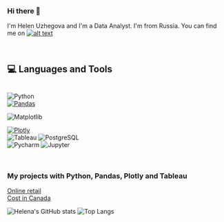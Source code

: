 ### Hi there 👋
I'm Helen Uzhegova and I'm a Data Analyst. I'm from Russia. You can find me on  <a href="https://www.linkedin.com/in/uzhegovaelena"> ![alt text](https://img.shields.io/badge/-LinkedIn-0e76a8?style=plastic&logo=linkedIn)</a>

</br>
<h2 align = "left"> 💻 Languages and Tools </h2>

&nbsp;<br/>
  ![Python](https://img.shields.io/badge/-Python-FFFFFF?style=flat&logo=python)<br/>
  [![Pandas](https://img.shields.io/badge/-Pandas-FFFFFF?style=flat&logo=Pandas&logoColor=blue&link=https://github.com/elsaTH)](https://github.com/uzhegovaelena)
<!--   [![Numpy](https://img.shields.io/badge/-Numpy-FFFFFF?style=flat&logo=Numpy&logoColor=blue&link=https://github.com/elsaTH)](https://github.com/uzhegovaelena) -->
<!--   [![Sklearn](https://img.shields.io/badge/-Sklearn-FFFFFF?style=flat&logo=sklearn&link=https://github.com/elsaTH)](https://github.com/uzhegovaelena) -->
  ![Matplotlib](https://img.shields.io/badge/-Matplotlib-FFFFFF?style=flat&logo=Matplotlib&logoColor=white&link=(https://github.com/uzhegovaelena))
<!--   [![Seaborn](https://img.shields.io/badge/-Seaborn-FFFFFF?style=flat&logo=Seaborn&logoColor=white&link=https://github.com/anavh)](https://github.com/uzhegovaelena) -->
  [![Plotly](https://img.shields.io/badge/-Plotly-FFFFFF?style=flat&logo=Plotly&logoColor=white&link=https://github.com/anavh)](https://github.com/uzhegovaelena)<br/>
  ![Tableau](https://img.shields.io/badge/-Tableau-blue?style=flat&logo=PowerBI&logoColor=white&link=https://github.com/uzhegovaelena)
  ![PostgreSQL](https://img.shields.io/badge/-PostgreSQL-green)<br/>
  ![Pycharm](https://img.icons8.com/color/28/000000/pycharm.png)
  ![Jupyter](https://img.shields.io/badge/-Jupyter-FFFFFF?style=flat&logo=Jupyter&logoColor=orange&link=https://github.com/elsaTH)
<!--   ![Visual Studio Code](https://img.shields.io/badge/-Visual%20Studio%20Code-FFFFFF?style=flat&logo=visual-studio-code&logoColor=007ACC) -->
<br/>

### My projects with Python, Pandas, Plotly and Tableau
[Online retail](https://github.com/uzhegovaelena/online-retail)<br/>
[Cost in Canada](https://github.com/uzhegovaelena/tableau-costs-in-canada)

![Helena's GitHub stats](https://github-readme-stats.vercel.app/api?username=uzhegovaelena&theme=synthwave&show_icons=true&count_private=true "Helena's’ GutHub Stats")
![Top Langs](https://github-readme-stats.vercel.app/api/top-langs/?username=uzhegovaelena&theme=synthwave "Helena's’ Top Languages Card")
<!--

### [My certificates](https://github.com/uzhegovaelena/mycertificates/blob/main/README.md)
[Course by Anatoliy Karpov "Basics of Statistic"](https://github.com/uzhegovaelena/mycertificates/blob/main/basics%20of%20statistics_stepik-certificate.pdf)

**uzhegovaelena/uzhegovaelena** is a ✨ _special_ ✨ repository because its `README.md` (this file) appears on your GitHub profile.

Here are some ideas to get you started:

- 🔭 I’m currently working on ...
- 🌱 I’m currently learning ...
- 👯 I’m looking to collaborate on ...
- 🤔 I’m looking for help with ...
- 💬 Ask me about ...
- 📫 How to reach me: ...
- 😄 Pronouns: ...
- ⚡ Fun fact: ...
-->
